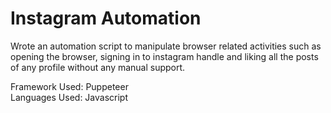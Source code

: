 # Instagram Automation
Wrote an automation script to manipulate browser related activities such as opening the browser, signing in to instagram handle and liking all the posts of any profile without any manual support. 

Framework Used: Puppeteer<br>
Languages Used: Javascript
